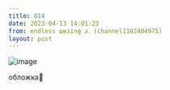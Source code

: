 ```yaml
---
title: 814
date: 2023-04-13 14:01:23
from: endless шизing ⍼ (channel1162404975)
layout: post
---
```


![image](photos/photo_37@13-04-2023_14-01-23.jpg)

обложка🤡
